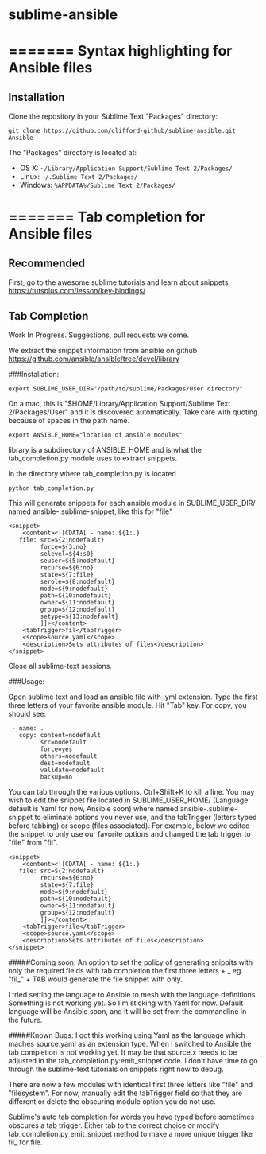 
sublime-ansible
===============

=======
Syntax highlighting for Ansible files
=====================================

## Installation
Clone the repository in your Sublime Text "Packages" directory:

    git clone https://github.com/clifford-github/sublime-ansible.git Ansible

The "Packages" directory is located at:

* OS X:
    `~/Library/Application Support/Sublime Text 2/Packages/`
* Linux:
    `~/.Sublime Text 2/Packages/`
* Windows:
    `%APPDATA%/Sublime Text 2/Packages/`


=======
Tab completion for Ansible files
=====================================

## Recommended

First, go to the awesome sublime tutorials and learn about snippets
https://tutsplus.com/lesson/key-bindings/

## Tab Completion

Work In Progress.  Suggestions, pull requests welcome.

We extract the snippet information from ansible on github
https://github.com/ansible/ansible/tree/devel/library

###Installation: 

```
export SUBLIME_USER_DIR="/path/to/sublime/Packages/User directory"
```
On a mac, this is "$HOME/Library/Application Support/Sublime Text 2/Packages/User" and it is discovered automatically.
Take care with quoting because of spaces in the path name.
```
export ANSIBLE_HOME="location of ansible modules"
```
library is a subdirectory of ANSIBLE_HOME and is what the
tab_completion.py module uses to extract snippets.

In the directory where tab_completion.py is located
```
python tab_completion.py
```

This will generate snippets for each ansible module in SUBLIME_USER_DIR/<Language> named ansible-<module>.sublime-snippet, like this for "file"
```
<snippet>
    <content><![CDATA[ - name: ${1:.}
   file: src=${2:nodefault}
         force=${3:no}
         selevel=${4:s0}
         seuser=${5:nodefault}
         recurse=${6:no}
         state=${7:file}
         serole=${8:nodefault}
         mode=${9:nodefault}
         path=${10:nodefault}
         owner=${11:nodefault}
         group=${12:nodefault}
         setype=${13:nodefault}
         ]]></content>
    <tabTrigger>fil</tabTrigger>
    <scope>source.yaml</scope>
    <description>Sets attributes of files</description>
</snippet>
```

Close all sublime-text sessions.

###Usage:

Open sublime text and load an ansible file with .yml extension.
Type the first three letters of your favorite ansible module.  Hit "Tab" key.  For copy, you should see:

```
 - name: .
   copy: content=nodefault
         src=nodefault
         force=yes
         others=nodefault
         dest=nodefault
         validate=nodefault
         backup=no
```
You can tab through the various options.
Ctrl+Shift+K to kill a line.
You may wish to edit the snippet file located in 
SUBLIME_USER_HOME/<Language> (Language default is Yaml for now, Ansible soon) 
where named ansible-<module>.sublime-snippet to eliminate options 
you never use, and the tabTrigger (letters typed before tabbing) or 
scope (files associated).  For example, below we edited
the snippet to only use our favorite options and changed the tab 
trigger to "file" from "fil".
```
<snippet>
    <content><![CDATA[ - name: ${1:.}
   file: src=${2:nodefault}
         recurse=${6:no}
         state=${7:file}
         mode=${9:nodefault}
         path=${10:nodefault}
         owner=${11:nodefault}
         group=${12:nodefault}
         ]]></content>
    <tabTrigger>file</tabTrigger>
    <scope>source.yaml</scope>
    <description>Sets attributes of files</description>
</snippet>
```


#####Coming soon:
An option to set the policy of generating snippits with only the required
fields with tab completion the first three letters + _ eg. "fil_" + TAB 
would generate the file snippet with only.

I tried setting the language to Ansible to mesh with the language 
definitions.  Something is not working yet.  So I'm sticking with Yaml
for now.  Default language will be Ansible soon, and it will be set from
the commandline in the future.

#####Known Bugs: 
I got this working using Yaml as the language which maches source.yaml as an extension type.  When I switched to Ansible the tab completion is not working yet.  It may be that source.x needs to be adjusted in the tab_completion.py:emit_snippet code.  I don't have time
to go through the sublime-text tutorials on snippets right now to debug.

There are now a few modules with identical first three letters like "file" and "filesystem".  For now, manually edit the tabTrigger field so that they are different or delete the obscuring module option you do not use.

Sublime's auto tab completion for words you have typed before sometimes obscures a tab trigger.  Either tab to the correct choice or modify tab_completion.py emit_snippet method to make a more unique trigger like fil_ for file. 


